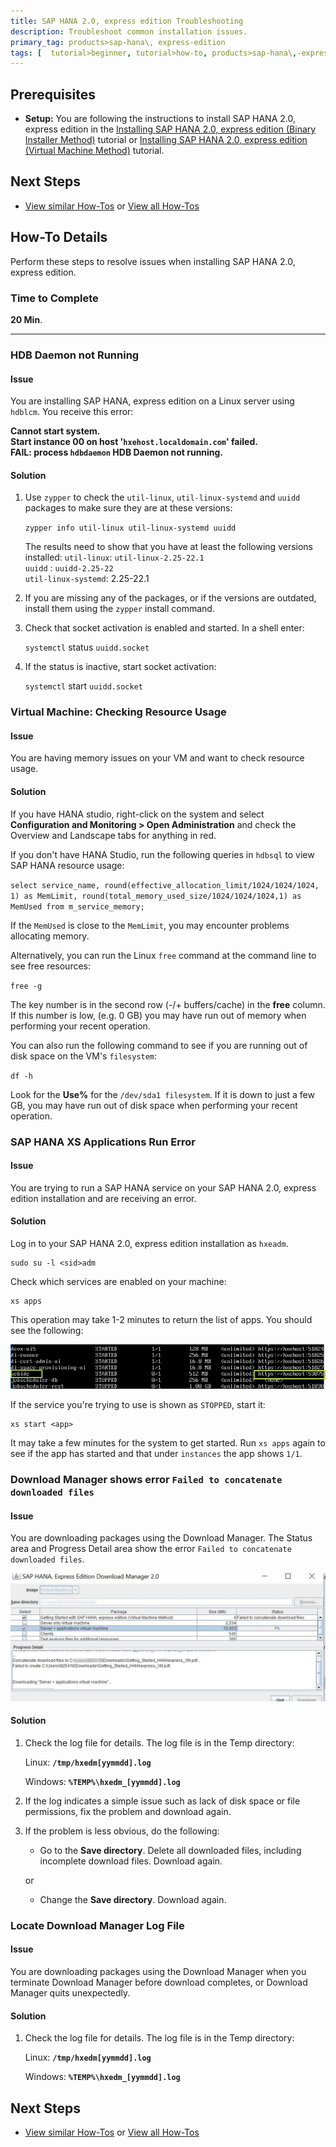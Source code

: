 ```yaml
---
title: SAP HANA 2.0, express edition Troubleshooting
description: Troubleshoot common installation issues.
primary_tag: products>sap-hana\, express-edition
tags: [  tutorial>beginner, tutorial>how-to, products>sap-hana\,-express-edition  ]
---
```

## Prerequisites  
 - **Setup:** You are following the instructions to install SAP HANA 2.0, express edition in the [Installing SAP HANA 2.0, express edition (Binary Installer Method)](http://www.sap.com/developer/tutorials/hxe-ua-installing-binary.html) tutorial or [Installing SAP HANA 2.0, express edition (Virtual Machine Method)](http://www.sap.com/developer/tutorials/hxe-ua-installing-vm-image.html) tutorial.

## Next Steps
 - [View similar How-Tos](http://www.sap.com/developer/tutorials.html) or [View all How-Tos](http://www.sap.com/developer/tutorials.html)


## How-To Details
Perform these steps to resolve issues when installing SAP HANA 2.0, express edition.

### Time to Complete
**20 Min**.

---

### HDB Daemon not Running

#### Issue

You are installing SAP HANA, express edition on a Linux server using `hdblcm`. You receive this error:  

**Cannot start system.  
  Start instance 00 on host '`hxehost.localdomain.com`' failed.  
    FAIL: process `hdbdaemon` HDB Daemon not running.**

#### Solution

1.	Use `zypper` to check the `util-linux`, `util-linux-systemd` and `uuidd` packages to make sure they are at these versions:  

    `zypper info util-linux util-linux-systemd uuidd`

    The results need to show that you have at least the following versions installed:
    `util-linux`: `util-linux-2.25-22.1`  
    `uuidd` : `uuidd-2.25-22`  
    `util-linux-systemd`: 2.25-22.1  

2.	If you are missing any of the packages, or if the versions are outdated, install them using the `zypper` install command.

3.	Check that socket activation is enabled and started. In a shell enter:

    `systemctl` status `uuidd.socket`

4.	If the status is inactive, start socket activation:

    `systemctl` start `uuidd.socket`


### Virtual Machine: Checking Resource Usage

#### Issue

You are having memory issues on your VM and want to check resource usage.

#### Solution

If you have HANA studio, right-click on the system and select **Configuration and Monitoring > Open Administration** and check the Overview and Landscape tabs for anything in red.

If you don't have HANA Studio, run the following queries in `hdbsql` to view SAP HANA resource usage:

`select service_name, round(effective_allocation_limit/1024/1024/1024, 1) as MemLimit, round(total_memory_used_size/1024/1024/1024,1) as MemUsed from m_service_memory;`

If the `MemUsed` is close to the `MemLimit`, you may encounter problems allocating memory.

Alternatively, you can run the Linux `free` command at the command line to see free resources:

`free -g`

The key number is in the second row (-/+ buffers/cache) in the **free** column. If this number is low, (e.g. 0 GB) you may have run out of memory when performing your recent operation.

You can also run the following command to see if you are running out of disk space on the VM's `filesystem`:  

`df -h`

Look for the **Use%** for the `/dev/sda1 filesystem`. If it is down to just a few GB, you may have run out of disk space when performing your recent operation.


### SAP HANA XS Applications Run Error

#### Issue

You are trying to run a SAP HANA service on your SAP HANA 2.0, express edition installation and are receiving an error.

#### Solution

Log in to your SAP HANA 2.0, express edition installation as `hxeadm`.

```
sudo su -l <sid>adm
```

Check which services are enabled on your machine:

```
xs apps
```

This operation may take 1-2 minutes to return the list of apps. You should see the following:

![XS Apps](hxe_xsa_webide.PNG)

If the service you're trying to use is shown as `STOPPED`, start it:

```
xs start <app>
```

It may take a few minutes for the system to get started. Run `xs apps` again to see if the app has started and that under `instances` the app shows `1/1`.

### Download Manager shows error `Failed to concatenate downloaded files`

#### Issue

You are downloading packages using the Download Manager. The Status area and Progress Detail area show the error `Failed to concatenate downloaded files`.

![Download Manager](hxe_dm_failure.PNG)

#### Solution

1. Check the log file for details. The log file is in the Temp directory:

    Linux: **`/tmp/hxedm[yymmdd].log`**

    Windows: **`%TEMP%\hxedm_[yymmdd].log`**

2. If the log indicates a simple issue such as lack of disk space or file permissions, fix the problem and download again.

3. If the problem is less obvious, do the following:

    - Go to the **Save directory**. Delete all downloaded files, including incomplete download files. Download again.

    or

    - Change the **Save directory**. Download again.     

### Locate Download Manager Log File

#### Issue

You are downloading packages using the Download Manager when you terminate Download Manager before download completes, or Download Manager quits unexpectedly.

#### Solution

1. Check the log file for details. The log file is in the Temp directory:

    Linux: **`/tmp/hxedm[yymmdd].log`**

    Windows: **`%TEMP%\hxedm_[yymmdd].log`**

## Next Steps
 - [View similar How-Tos](http://www.sap.com/developer/tutorials.html) or [View all How-Tos](http://www.sap.com/developer/tutorials.html)
